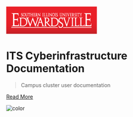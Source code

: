 ![logo](_media/logo.png)

# ITS Cyberinfrastructure Documentation

> Campus cluster user documentation

[Read More](#user-guides)

![color](#f0f0f0)
